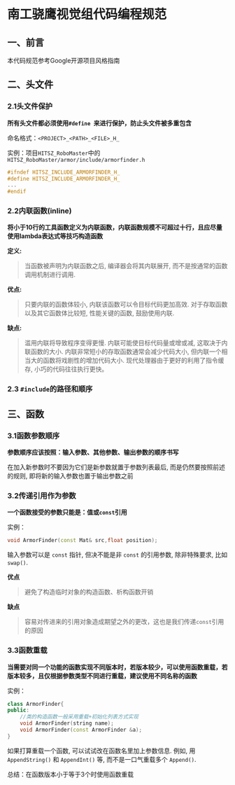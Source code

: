# 南工骁鹰视觉组代码编程规范

## 一、前言

本代码规范参考Google开源项目风格指南

## 二、头文件

### 2.1头文件保护

**所有头文件都必须使用`#define `来进行保护，防止头文件被多重包含**

命名格式：`<PROJECT>_<PATH>_<FILE>_H_`

实例：项目`HITSZ_RoboMaster`中的`HITSZ_RoboMaster/armor/include/armorfinder.h`

~~~c++
#ifndef HITSZ_INCLUDE_ARMORFINDER_H_
#define HITSZ_INCLUDE_ARMORFINDER_H_
...
#endif
~~~

### 2.2内联函数(inline)

**将小于10行的工具函数定义为内联函数，内联函数规模不可超过十行，且应尽量使用lambda表达式等技巧构造函数**

**定义:**

> 当函数被声明为内联函数之后, 编译器会将其内联展开, 而不是按通常的函数调用机制进行调用.

**优点:**

> 只要内联的函数体较小, 内联该函数可以令目标代码更加高效. 对于存取函数以及其它函数体比较短, 性能关键的函数, 鼓励使用内联.

**缺点:**

> 滥用内联将导致程序变得更慢. 内联可能使目标代码量或增或减, 这取决于内联函数的大小. 内联非常短小的存取函数通常会减少代码大小, 但内联一个相当大的函数将戏剧性的增加代码大小. 现代处理器由于更好的利用了指令缓存, 小巧的代码往往执行更快。

### 2.3 `#include`的路径和顺序

## 三、函数

### 3.1函数参数顺序

**参数顺序应该按照：输入参数、其他参数、输出参数的顺序书写**

在加入新参数时不要因为它们是新参数就置于参数列表最后, 而是仍然要按照前述的规则, 即将新的输入参数也置于输出参数之前

### 3.2传递引用作为参数

**一个函数接受的参数只能是：值或`const`引用**

实例：

~~~c++
void ArmorFinder(const Mat& src,float position);
~~~

输入参数可以是 `const` 指针, 但决不能是非 `const` 的引用参数, 除非特殊要求, 比如 `swap()`.

**优点**

> 避免了构造临时对象的构造函数、析构函数开销

**缺点**

> 容易对传进来的引用对象造成期望之外的更改，这也是我们传递`const`引用的原因

### 3.3函数重载

**当需要对同一个功能的函数实现不同版本时，若版本较少，可以使用函数重载，若版本较多，且仅根据参数类型不同进行重载，建议使用不同名称的函数**

实例：

~~~c++
class ArmorFinder{
public:
    //类的构造函数一般采用重载+初始化列表方式实现
    void ArmorFinder(string name);
    void ArmorFinder(const ArmorFinder &a);
}
~~~

如果打算重载一个函数, 可以试试改在函数名里加上参数信息. 例如, 用 `AppendString()` 和 `AppendInt()` 等, 而不是一口气重载多个 `Append()`.

总结：在函数版本小于等于3个时使用函数重载

